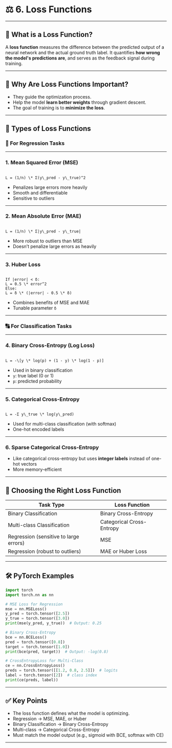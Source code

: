 # ⚖️ 6. Loss Functions

---

## 📘 What is a Loss Function?

A **loss function** measures the difference between the predicted output of a neural network and the actual ground truth label. It quantifies **how wrong the model's predictions are**, and serves as the feedback signal during training.

---

## 🎯 Why Are Loss Functions Important?

- They guide the optimization process.
- Help the model **learn better weights** through gradient descent.
- The goal of training is to **minimize the loss**.

---

## 🧩 Types of Loss Functions

### 🔢 For Regression Tasks

---

### 1. **Mean Squared Error (MSE)**

```

L = (1/n) \* Σ(y\_pred - y\_true)^2

```

- Penalizes large errors more heavily
- Smooth and differentiable
- Sensitive to outliers

---

### 2. **Mean Absolute Error (MAE)**

```

L = (1/n) \* Σ|y\_pred - y\_true|

```

- More robust to outliers than MSE
- Doesn’t penalize large errors as heavily

---

### 3. **Huber Loss**

```

If |error| < δ:
L = 0.5 \* error^2
Else:
L = δ \* (|error| - 0.5 \* δ)

```

- Combines benefits of MSE and MAE
- Tunable parameter `δ`

---

### 🔠 For Classification Tasks

---

### 4. **Binary Cross-Entropy (Log Loss)**

```

L = -\[y \* log(p) + (1 - y) \* log(1 - p)]

```

- Used in binary classification  
- `y`: true label (0 or 1)  
- `p`: predicted probability

---

### 5. **Categorical Cross-Entropy**

```

L = -Σ y\_true \* log(y\_pred)

````

- Used for multi-class classification (with softmax)  
- One-hot encoded labels

---

### 6. **Sparse Categorical Cross-Entropy**

- Like categorical cross-entropy but uses **integer labels** instead of one-hot vectors  
- More memory-efficient

---

## 🧠 Choosing the Right Loss Function

| Task Type      | Loss Function               |
|----------------|-----------------------------|
| Binary Classification | Binary Cross-Entropy      |
| Multi-class Classification | Categorical Cross-Entropy |
| Regression (sensitive to large errors) | MSE         |
| Regression (robust to outliers)        | MAE or Huber Loss |

---

## 🛠 PyTorch Examples

```python
import torch
import torch.nn as nn

# MSE Loss for Regression
mse = nn.MSELoss()
y_pred = torch.tensor([2.5])
y_true = torch.tensor([3.0])
print(mse(y_pred, y_true))  # Output: 0.25

# Binary Cross-Entropy
bce = nn.BCELoss()
pred = torch.tensor([0.8])
target = torch.tensor([1.0])
print(bce(pred, target))  # Output: -log(0.8)

# CrossEntropyLoss for Multi-Class
ce = nn.CrossEntropyLoss()
preds = torch.tensor([[1.2, 0.8, 2.5]])  # logits
label = torch.tensor([2])  # class index
print(ce(preds, label))
````

---

## ✅ Key Points

* The loss function defines what the model is optimizing.
* Regression → MSE, MAE, or Huber
* Binary Classification → Binary Cross-Entropy
* Multi-class → Categorical Cross-Entropy
* Must match the model output (e.g., sigmoid with BCE, softmax with CE)

---

